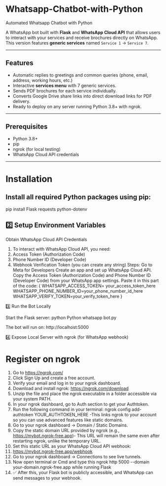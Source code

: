 # Whatsapp-Chatbot-with-Python
Automated Whatsapp Chatbot with Python 

A WhatsApp bot built with **Flask** and **WhatsApp Cloud API** that allows users to interact with your services and receive brochures directly on WhatsApp. This version features **generic services** named `Service 1` → `Service 7`.

---

## Features

- Automatic replies to greetings and common queries (phone, email, address, working hours, etc.)
- Interactive **services menu** with 7 generic services.
- Sends PDF brochures for each service individually.
- Converts Google Drive share links into direct download links for PDF delivery.
- Ready to deploy on any server running Python 3.8+ with ngrok.
---

## Prerequisites

- Python 3.8+
- pip
- ngrok (for local testing)
- WhatsApp Cloud API credentials

---
# Installation 

## Install all required Python packages using pip:
pip install Flask requests python-dotenv

## 2️⃣ Setup Environment Variables

Obtain WhatsApp Cloud API Credentials
1. To interact with WhatsApp Cloud API, you need:
2. Access Token (Authorization Code)
3. Phone Number ID (Developer Code)
4. Webhook Verification Token (you can create any string)
Steps:
Go to Meta for Developers
Create an app and set up WhatsApp Cloud API.
Copy the Access Token (Authorization Code) and Phone Number ID (Developer Code) from your WhatsApp app settings.
Paste it in this part of the code: 
{
WHATSAPP_ACCESS_TOKEN= your_access_token_here
WHATSAPP_PHONE_NUMBER_ID=your_phone_number_id_here
WHATSAPP_VERIFY_TOKEN=your_verify_token_here
}

3️⃣ Run the Bot Locally

Start the Flask server:
python Python whatsapp bot.py

The bot will run on:
http://localhost:5000

4️⃣ Expose Local Server with ngrok (for WhatsApp webhook)

# Register on ngrok

1. Go to https://ngrok.com/
2. Click Sign Up and create a free account.
3. Verify your email and log in to your ngrok dashboard.
4. Download and install ngrok: https://ngrok.com/download
5. Unzip the file and place the ngrok executable in a folder accessible via your system PATH.
6. In your ngrok dashboard, go to Auth section to get your Authtoken.
7. Run the following command in your terminal: ngrok config add-authtoken YOUR_AUTHTOKEN_HERE -This links ngrok to your account so you can use advanced features like static domains.
8. Go to your ngrok dashboard → Domain / Static Domains.
9. Copy the static domain URL provided by ngrok (e.g., https://mybot.ngrok-free.app)- This URL will remain the same even after restarting ngrok, unlike the temporary URL.
10. Set this static URL as your WhatsApp Cloud API webhook:
11. https://mybot.ngrok-free.app/webhook
12. Go to your ngrok dashboard → Connections to see live tunnels.
13. Now open terminal or Cmd and type this ngrok http 5000 --domain your-domain.ngrok-free.app while running Flask
14. ✅ After this, your Flask bot is publicly accessible, and WhatsApp can send messages to your webhook.



